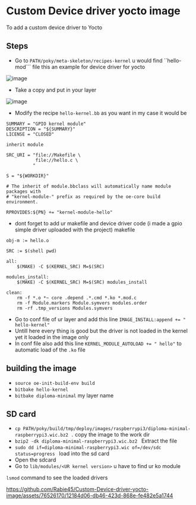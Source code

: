 # Custom Device driver yocto image
To add a custom device driver to Yocto
## Steps 
  - Go to ```PATH/poky/meta-skeleton/recipes-kernel``` u would find ``hello-mod``` file this an example for device driver for yocto
    
![image](https://github.com/Rabie45/Custom-Device-driver-yocto-image/assets/76526170/7a71c792-e69c-4639-aeaf-358ecba0652a)

  - Take a copy and put in your layer
    
![image](https://github.com/Rabie45/Custom-Device-driver-yocto-image/assets/76526170/def194ef-2ac0-48b8-a018-3e504c051315)

  - Modify the recipe ```hello-kernel.bb``` as you want in my case it would be 
```
SUMMARY = "GPIO kernel module"
DESCRIPTION = "${SUMMARY}"
LICENSE = "CLOSED"

inherit module

SRC_URI = "file://Makefile \
           file://hello.c \
          "

S = "${WORKDIR}"

# The inherit of module.bbclass will automatically name module packages with
# "kernel-module-" prefix as required by the oe-core build environment.

RPROVIDES:${PN} += "kernel-module-hello"
```
  - dont forget to add ur makefile and device driver code (i made a gpio simple driver uploaded with the project) makefile
    
```
obj-m := hello.o

SRC := $(shell pwd)

all:
	$(MAKE) -C $(KERNEL_SRC) M=$(SRC)

modules_install:
	$(MAKE) -C $(KERNEL_SRC) M=$(SRC) modules_install

clean:
	rm -f *.o *~ core .depend .*.cmd *.ko *.mod.c
	rm -f Module.markers Module.symvers modules.order
	rm -rf .tmp_versions Modules.symvers
```

  - Go to conf file of ur layer and add this line  ```IMAGE_INSTALL:append += " hello-kernel"```
  - Untill here every thing is good but the driver is not loaded in the kernel yet it loaded in the image only
  - In conf file also add this line ```KERNEL_MODULE_AUTOLOAD += " hello"``` to automatic load of the ```.ko``` file
    
 ## building the image 
   - ```source oe-init-build-env build```
   - ```bitbake hello-kernel```
   - ``` bitbake diploma-minimal ``` my layer name

 ## SD card 
   - ```cp PATH/poky/build/tmp/deploy/images/raspberrypi3/diploma-minimal-raspberrypi3.wic.bz2 .``` copy the image to the work dir
   - ```bzip2 -dk diploma-minimal-raspberrypi3.wic.bz2 ``` Extract the file
   - ```sudo dd if=diploma-minimal-raspberrypi3.wic of=/dev/sdc status=progress ``` load into the sd card
   - Open the sdcard
   - Go to ```lib/modules/<UR kernel version>``` u have to find ur ko module


```lsmod``` command to see the loaded drivers 

https://github.com/Rabie45/Custom-Device-driver-yocto-image/assets/76526170/12184d06-db46-423d-868e-fe482e5a1744


